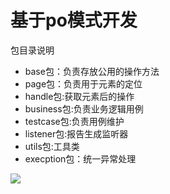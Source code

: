 # 基于po模式开发

包目录说明
- base包：负责存放公用的操作方法
- page包：负责用于元素的定位
- handle包:获取元素后的操作
- business包:负责业务逻辑用例
- testcase包:负责用例维护
- listener包:报告生成监听器
- utils包:工具类
- execption包：统一异常处理


![](https://upload-images.jianshu.io/upload_images/16753854-9cf6efdcea2f16cd.png?imageMogr2/auto-orient/strip%7CimageView2/2/w/1240)